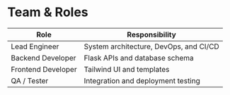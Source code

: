 # Team & Roles

| Role | Responsibility |
|-------|----------------|
| Lead Engineer | System architecture, DevOps, and CI/CD |
| Backend Developer | Flask APIs and database schema |
| Frontend Developer | Tailwind UI and templates |
| QA / Tester | Integration and deployment testing |


